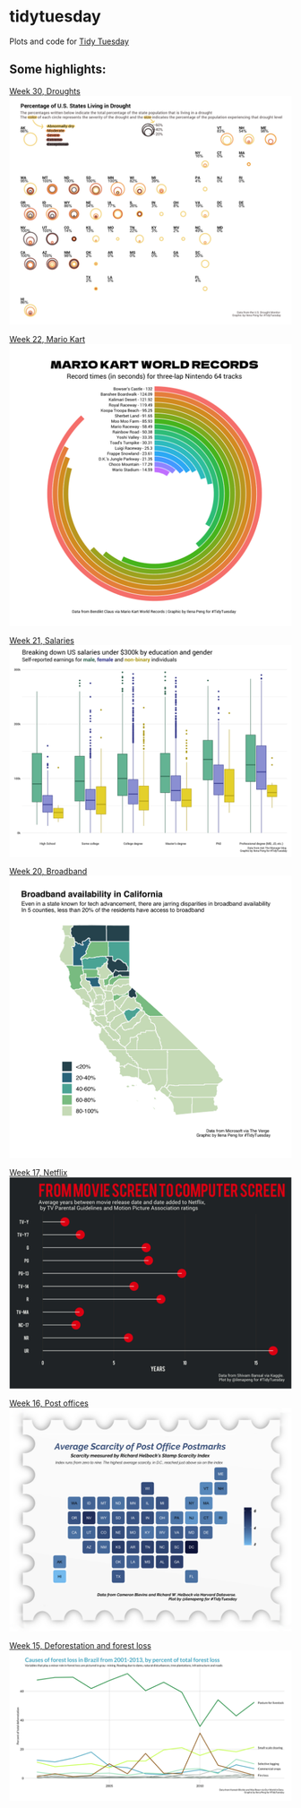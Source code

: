 # tidytuesday

Plots and code for <a href="https://github.com/rfordatascience/tidytuesday">Tidy Tuesday</a>

<h2>Some highlights:</h2>

<a href="https://github.com/ilenapeng/tidytuesday/tree/main/week30_droughts">Week 30, Droughts</a>
<img src="https://github.com/ilenapeng/tidytuesday/blob/main/week30_droughts/w30_droughts.png">

<a href="https://github.com/ilenapeng/tidytuesday/tree/main/week22_mariokart">Week 22, Mario Kart</a>
<img src="https://github.com/ilenapeng/tidytuesday/blob/main/week22_mariokart/w22_mariokart.png">

<a href="https://github.com/ilenapeng/tidytuesday/tree/main/week21_salaries">Week 21, Salaries</a>
<img src="https://github.com/ilenapeng/tidytuesday/blob/main/week21_salaries/w21_salaries.png">

<a href="https://github.com/ilenapeng/tidytuesday/tree/main/week20_broadband">Week 20, Broadband</a>
<img src="https://github.com/ilenapeng/tidytuesday/blob/main/week20_broadband/w20_broadband_2.png">

<a href="https://github.com/ilenapeng/tidytuesday/tree/main/week17_netflix">Week 17, Netflix</a>
<img src="https://github.com/ilenapeng/tidytuesday/blob/main/week17_netflix/w17_netflix.png">

<a href="https://github.com/ilenapeng/tidytuesday/tree/main/week16_postoffices">Week 16, Post offices</a>
<img src="https://github.com/ilenapeng/tidytuesday/blob/main/week16_postoffices/w16_postoffice.png">

<a href="https://github.com/ilenapeng/tidytuesday/tree/main/week15_forests">Week 15, Deforestation and forest loss</a>
<img src="https://github.com/ilenapeng/tidytuesday/blob/main/week15_forests/w15_forests.png">
